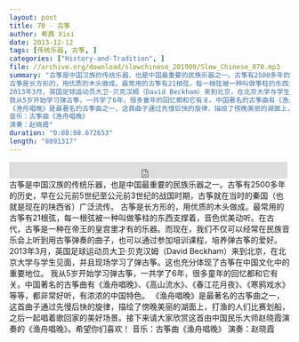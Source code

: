 ```yaml
---
layout: post
title: 70 - 古筝
author: 希茜 Xixi
date: 2013-12-12
tags: [传统乐器, 古筝, ]
categories: ["History-and-Tradition", ]
file: //archive.org/download/slowchinese_201909/Slow_Chinese_070.mp3
summary: "古筝是中国汉族的传统乐器，也是中国最重要的民族乐器之一。古筝有2500多年的历史，早在公元前5世纪至公元前3世纪的战国时期，古筝就在当时的秦国（也就是现在的陕西省）广泛流传。
古筝是长方形的，用优质的木头做成。最常用的古筝有21根弦，每一根弦被一种叫做筝柱的东西支撑着，音色优美动听。在古代，古筝是一种在帝王的皇宫里才有的乐器。而现在，我们不仅可以经常在民族音乐会上听到用古筝弹奏的曲子，也可以通过参加培训课程，培养弹古筝的爱好。
2013年3月，英国足球运动员大卫·贝克汉姆（David Beckham）来到北京，在北京大学与学生见面，并且现场学习了弹古筝。这也充分体现了古筝在中国文化中的重要地位。
我从5岁开始学习弹古筝，一共学了6年，很多童年的回忆都和它有关。中国著名的古筝曲有《渔舟唱晚》、《高山流水》、《春江花月夜》、《寒鸦戏水》等等，都非常好听，有浓浓的中国特色。
《渔舟唱晚》是最著名的古筝曲之一，这首曲子通过先慢后快的旋律，描绘了傍晚美丽的湖面上，打渔的人们比赛划船，之后一起唱着歌回家的美好场景。接下来请大家欣赏这首由中国民乐大师赵晓霞演奏的《渔舟唱晚》。希望你们喜欢！
音乐：古筝曲《渔舟唱晚》
演奏：赵晓霞"
duration: "0:08:08.672653"
length: "8091317"
---
```


<iframe src="https://archive.org/embed/slowchinese_201909/Slow_Chinese_070.mp3" width="500" height="30" frameborder="0" webkitallowfullscreen="true" mozallowfullscreen="true" allowfullscreen></iframe>
古筝是中国汉族的传统乐器，也是中国最重要的民族乐器之一。古筝有2500多年的历史，早在公元前5世纪至公元前3世纪的战国时期，古筝就在当时的秦国（也就是现在的陕西省）广泛流传。
古筝是长方形的，用优质的木头做成。最常用的古筝有21根弦，每一根弦被一种叫做筝柱的东西支撑着，音色优美动听。在古代，古筝是一种在帝王的皇宫里才有的乐器。而现在，我们不仅可以经常在民族音乐会上听到用古筝弹奏的曲子，也可以通过参加培训课程，培养弹古筝的爱好。
2013年3月，英国足球运动员大卫·贝克汉姆（David Beckham）来到北京，在北京大学与学生见面，并且现场学习了弹古筝。这也充分体现了古筝在中国文化中的重要地位。
我从5岁开始学习弹古筝，一共学了6年，很多童年的回忆都和它有关。中国著名的古筝曲有《渔舟唱晚》、《高山流水》、《春江花月夜》、《寒鸦戏水》等等，都非常好听，有浓浓的中国特色。
《渔舟唱晚》是最著名的古筝曲之一，这首曲子通过先慢后快的旋律，描绘了傍晚美丽的湖面上，打渔的人们比赛划船，之后一起唱着歌回家的美好场景。接下来请大家欣赏这首由中国民乐大师赵晓霞演奏的《渔舟唱晚》。希望你们喜欢！
音乐：古筝曲《渔舟唱晚》
演奏：赵晓霞